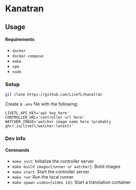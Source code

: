 # Kanatran

## Usage

#### Requirements
* `docker`
* `docker-compose`
* `make`
* `npm`
* `node`

### Setup
```bash
git clone https://github.com/LiveTL/Kanatran
```

Create a `.env` file with the following:
```env
LIVETL_API_KEY='api key here'
CONTROLLER_URL='controller url here'
WATCHER_IMAGE='watcher image name here (probably ghcr.io/livetl/watcher:latest)'
```

### Dev Info

#### Commands
* `make init`: Initialize the controller server
* `make build image={runner or watcher}`: Build images
* `make start`: Start the controller server
* `make run`: Run the local runner
* `make spawn video={video id}`: Start a translation container
